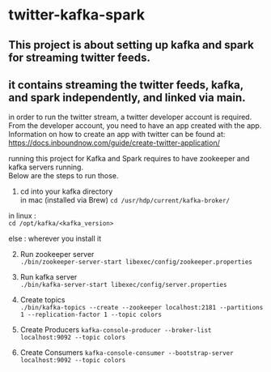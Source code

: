 # twitter-kafka-spark

## This project is about setting up kafka and spark for streaming twitter feeds.

## it contains streaming the twitter feeds, kafka, and spark independently, and linked via main. 

in order to run the twitter stream, a twitter developer account is required.
From the developer account, you need to have an app created with the app. 
Information on how to create an app with twitter can be found at: <br />
https://docs.inboundnow.com/guide/create-twitter-application/

running this project for Kafka and Spark requires to have zookeeper and kafka servers running. <br />
Below are the steps to run those.

1. cd into your kafka directory<br />
in mac (installed via Brew)
    `cd /usr/hdp/current/kafka-broker/`

in linux :<br />
    `cd /opt/kafka/<kafka_version>`

else : wherever you install it

2. Run zookeeper server <br />
    `./bin/zookeeper-server-start libexec/config/zookeeper.properties`

3. Run kafka server <br />
    `./bin/kafka-server-start libexec/config/server.properties`

4. Create topics<br />
    `./bin/kafka-topics --create --zookeeper localhost:2181 --partitions 1 --replication-factor 1 --topic colors`

5. Create Producers
   `kafka-console-producer --broker-list localhost:9092 --topic colors`
   
6. Create Consumers
  `kafka-console-consumer --bootstrap-server localhost:9092 --topic colors`


